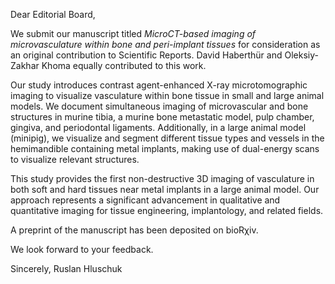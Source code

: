 Dear Editorial Board,

We submit our manuscript titled *MicroCT-based imaging of microvasculature within bone and peri-implant tissues* for consideration as an original contribution to Scientific Reports.
David Haberthür and Oleksiy-Zakhar Khoma equally contributed to this work.

Our study introduces contrast agent-enhanced X-ray microtomographic imaging to visualize vasculature within bone tissue in small and large animal models.
We document simultaneous imaging of microvascular and bone structures in murine tibia, a murine bone metastatic model, pulp chamber, gingiva, and periodontal ligaments.
Additionally, in a large animal model (minipig), we visualize and segment different tissue types and vessels in the hemimandible containing metal implants, making use of dual-energy scans to visualize relevant structures.

This study provides the first non-destructive 3D imaging of vasculature in both soft and hard tissues near metal implants in a large animal model.
Our approach represents a significant advancement in qualitative and quantitative imaging for tissue engineering, implantology, and related fields.

A preprint of the manuscript has been deposited on bioRχiv.

We look forward to your feedback.

Sincerely,
Ruslan Hluschuk
